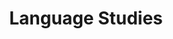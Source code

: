 ---
title: "Language Studies"
layout: category
permalink: /categories/LanguageStudies
author_profile: true
taxonomy : LanguageStudies
---